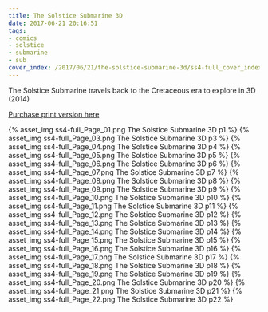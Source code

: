 ```yaml
---
title: The Solstice Submarine 3D
date: 2017-06-21 20:16:51
tags:
- comics
- solstice
- submarine
- sub
cover_index: /2017/06/21/the-solstice-submarine-3d/ss4-full_cover_index.png
---
```

The Solstice Submarine travels back to the Cretaceous era to explore in 3D (2014)

[Purchase print version here](https://store.madmacaques.com/item/solstice-sub-d)

{% asset_img ss4-full_Page_01.png The Solstice Submarine 3D p1 %}
{% asset_img ss4-full_Page_03.png The Solstice Submarine 3D p3 %}
{% asset_img ss4-full_Page_04.png The Solstice Submarine 3D p4 %}
{% asset_img ss4-full_Page_05.png The Solstice Submarine 3D p5 %}
{% asset_img ss4-full_Page_06.png The Solstice Submarine 3D p6 %}
{% asset_img ss4-full_Page_07.png The Solstice Submarine 3D p7 %}
{% asset_img ss4-full_Page_08.png The Solstice Submarine 3D p8 %}
{% asset_img ss4-full_Page_09.png The Solstice Submarine 3D p9 %}
{% asset_img ss4-full_Page_10.png The Solstice Submarine 3D p10 %}
{% asset_img ss4-full_Page_11.png The Solstice Submarine 3D p11 %}
{% asset_img ss4-full_Page_12.png The Solstice Submarine 3D p12 %}
{% asset_img ss4-full_Page_13.png The Solstice Submarine 3D p13 %}
{% asset_img ss4-full_Page_14.png The Solstice Submarine 3D p14 %}
{% asset_img ss4-full_Page_15.png The Solstice Submarine 3D p15 %}
{% asset_img ss4-full_Page_16.png The Solstice Submarine 3D p16 %}
{% asset_img ss4-full_Page_17.png The Solstice Submarine 3D p17 %}
{% asset_img ss4-full_Page_18.png The Solstice Submarine 3D p18 %}
{% asset_img ss4-full_Page_19.png The Solstice Submarine 3D p19 %}
{% asset_img ss4-full_Page_20.png The Solstice Submarine 3D p20 %}
{% asset_img ss4-full_Page_21.png The Solstice Submarine 3D p21 %}
{% asset_img ss4-full_Page_22.png The Solstice Submarine 3D p22 %}
